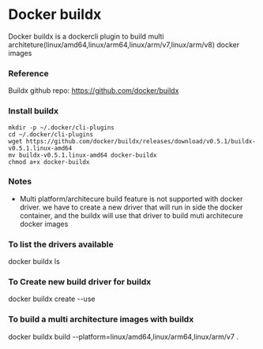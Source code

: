 # Docker buildx
Docker buildx is a dockercli plugin to build multi architeture(linux/amd64,linux/arm64,linux/arm/v7,linux/arm/v8) docker images

### Reference
Buildx github repo: https://github.com/docker/buildx

### Install buildx
```
mkdir -p ~/.docker/cli-plugins
cd ~/.docker/cli-plugins
wget https://github.com/docker/buildx/releases/download/v0.5.1/buildx-v0.5.1.linux-amd64
mv buildx-v0.5.1.linux-amd64 docker-buildx
chmod a+x docker-buildx
```

### Notes
* Multi platform/architecure build feature is not supported with docker driver. we have to create a new driver that will run in side the docker container, and the buildx will use that driver to build muti architecure docker images

### To list the drivers available
docker buildx ls

### To Create new build driver for buildx
docker buildx create --use

### To build a multi architecture images with buildx
docker buildx build --platform=linux/amd64,linux/arm64,linux/arm/v7 .

